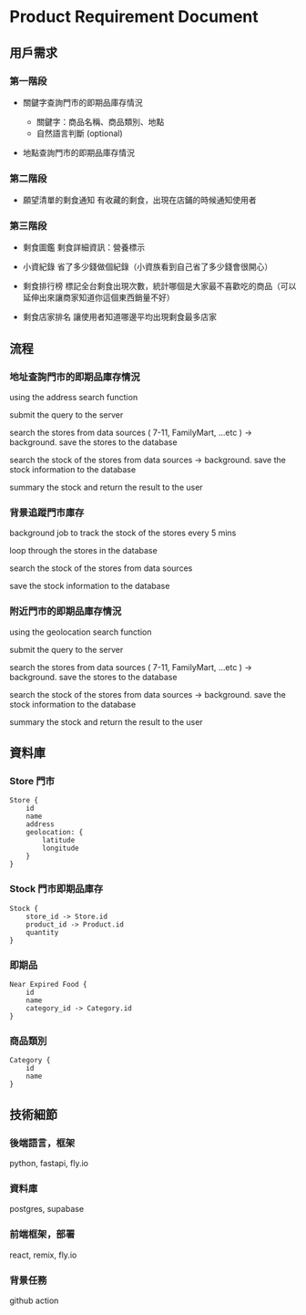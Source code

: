 # Product Requirement Document

## 用戶需求

### 第一階段

- 關鍵字查詢門市的即期品庫存情況
    - 關鍵字：商品名稱、商品類別、地點
    - 自然語言判斷 (optional)

- 地點查詢門市的即期品庫存情況

### 第二階段

- 願望清單的剩食通知
  有收藏的剩食，出現在店鋪的時候通知使用者

### 第三階段

- 剩食圖鑑
  剩食詳細資訊：營養標示

- 小資紀錄
  省了多少錢做個紀錄（小資族看到自己省了多少錢會很開心）

- 剩食排行榜
  標記全台剩食出現次數，統計哪個是大家最不喜歡吃的商品（可以延伸出來讓商家知道你這個東西銷量不好）

- 剩食店家排名
  讓使用者知道哪邊平均出現剩食最多店家

## 流程

### 地址查詢門市的即期品庫存情況

using the address search function

submit the query to the server

search the stores from data sources ( 7-11, FamilyMart, ...etc )
    -> background. save the stores to the database

search the stock of the stores from data sources
    -> background. save the stock information to the database

summary the stock and return the result to the user

### 背景追蹤門市庫存

background job to track the stock of the stores every 5 mins

loop through the stores in the database

search the stock of the stores from data sources

save the stock information to the database

### 附近門市的即期品庫存情況

using the geolocation search function

submit the query to the server

search the stores from data sources ( 7-11, FamilyMart, ...etc )
    -> background. save the stores to the database

search the stock of the stores from data sources
    -> background. save the stock information to the database

summary the stock and return the result to the user


## 資料庫

### Store 門市

```
Store {
    id
    name
    address
    geolocation: {
        latitude
        longitude
    }
}
```

### Stock 門市即期品庫存

```
Stock {
    store_id -> Store.id
    product_id -> Product.id
    quantity
}
```

### 即期品

```
Near Expired Food {
    id
    name
    category_id -> Category.id
}
```

### 商品類別

```
Category {
    id
    name
}
```

## 技術細節

### 後端語言，框架

python, fastapi, fly.io

### 資料庫

postgres, supabase

### 前端框架，部署

react, remix, fly.io

### 背景任務

github action

